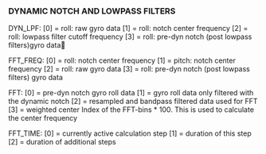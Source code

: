 ### DYNAMIC NOTCH AND LOWPASS FILTERS
DYN_LPF:
[0] = roll: raw gyro data
[1] = roll: notch center frequency
[2] = roll: lowpass filter cutoff frequency
[3] = roll: pre-dyn notch (post lowpass filters)gyro data

FFT_FREQ:
[0] = roll: notch center frequency
[1] = pitch: notch center frequency
[2] = roll: raw gyro data
[3] = roll: pre-dyn notch (post lowpass filters) gyro data

FFT:
[0] = pre-dyn notch gyro roll data
[1] = gyro roll data only filtered with the dynamic notch
[2] = resampled and bandpass filtered data used for FFT
[3] = weighted center Index of the FFT-bins * 100. This is used to calculate the center frequency

FFT_TIME:
[0] = currently active calculation step
[1] = duration of this step
[2] = duration of additional steps
